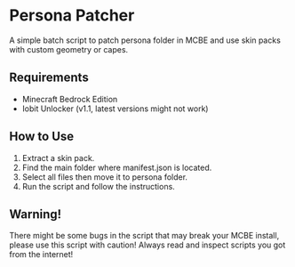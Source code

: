 # Persona Patcher

A simple batch script to patch persona folder in MCBE and use skin packs with custom geometry or capes.

## Requirements

- Minecraft Bedrock Edition
- Iobit Unlocker (v1.1, latest versions might not work)

## How to Use

 1. Extract a skin pack.
 2. Find the main folder where manifest.json is located.
 3. Select all files then move it to persona folder.
 4. Run the script and follow the instructions.

## Warning!

There might be some bugs in the script that may break your MCBE install, please use this script with caution! Always read and inspect scripts you got from the internet!
